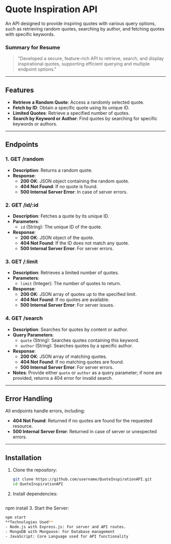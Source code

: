 # Quote Inspiration API

An API designed to provide inspiring quotes with various query options, such as retrieving random quotes, searching by author, and fetching quotes with specific keywords.

### Summary for Resume
> "Developed a secure, feature-rich API to retrieve, search, and display inspirational quotes, supporting efficient querying and multiple endpoint options."

---

## Features

- **Retrieve a Random Quote**: Access a randomly selected quote.
- **Fetch by ID**: Obtain a specific quote using its unique ID.
- **Limited Quotes**: Retrieve a specified number of quotes.
- **Search by Keyword or Author**: Find quotes by searching for specific keywords or authors.

---

## Endpoints

### 1. **GET /random**
   - **Description**: Returns a random quote.
   - **Response**:
     - **200 OK**: JSON object containing the random quote.
     - **404 Not Found**: If no quote is found.
     - **500 Internal Server Error**: In case of server errors.

### 2. **GET /id/:id**
   - **Description**: Fetches a quote by its unique ID.
   - **Parameters**:
     - `id` (String): The unique ID of the quote.
   - **Response**:
     - **200 OK**: JSON object of the quote.
     - **404 Not Found**: If the ID does not match any quote.
     - **500 Internal Server Error**: For server errors.

### 3. **GET /:limit**
   - **Description**: Retrieves a limited number of quotes.
   - **Parameters**:
     - `limit` (Integer): The number of quotes to return.
   - **Response**:
     - **200 OK**: JSON array of quotes up to the specified limit.
     - **404 Not Found**: If no quotes are available.
     - **500 Internal Server Error**: For server issues.

### 4. **GET /search**
   - **Description**: Searches for quotes by content or author.
   - **Query Parameters**:
     - `quote` (String): Searches quotes containing this keyword.
     - `author` (String): Searches quotes by a specific author.
   - **Response**:
     - **200 OK**: JSON array of matching quotes.
     - **404 Not Found**: If no matching quotes are found.
     - **500 Internal Server Error**: For server errors.
   - **Notes**: Provide either `quote` or `author` as a query parameter; if none are provided, returns a 404 error for invalid search.

---

## Error Handling

All endpoints handle errors, including:
- **404 Not Found**: Returned if no quotes are found for the requested resource.
- **500 Internal Server Error**: Returned in case of server or unexpected errors.

---

## Installation

1. Clone the repository:
   ```bash
   git clone https://github.com/username/QuoteInspirationAPI.git
   cd QuoteInspirationAPI
2. Install dependencies:
   ```bash
  npm install
3. Start the Server:
  ```bash
  npm start
**Technologies Used**
- Node.js with Express.js: For server and API routes.
- MongoDB with Mongoose: For Database management
- JavaScript: Core Language used for API functionality
